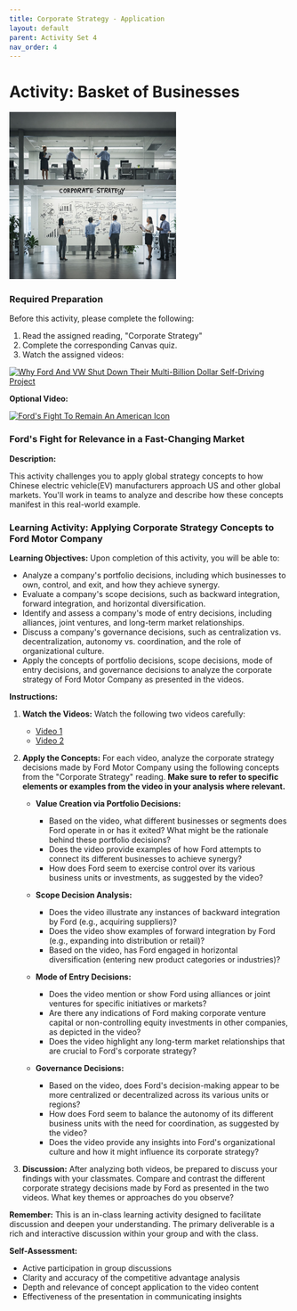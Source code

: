 ```yaml
---
title: Corporate Strategy - Application
layout: default
parent: Activity Set 4
nav_order: 4
---
```

# Activity: Basket of Businesses

<img src="/assets/images/corporate-strategy.jpeg" alt="People working together on a corporate strategy" width="300"/>

### Required Preparation

Before this activity, please complete the following:

1. Read the assigned reading, "Corporate Strategy"
2. Complete the corresponding Canvas quiz.
3. Watch the assigned videos:

[![Why Ford And VW Shut Down Their Multi-Billion Dollar Self-Driving Project](http://img.youtube.com/vi/NIvbrZ2BWTg/0.jpg)](http://www.youtube.com/watch?v=NIvbrZ2BWTg)

**Optional Video:**

[![Ford's Fight To Remain An American Icon](http://img.youtube.com/vi/Q7-ow9-HGcg/0.jpg)](http://www.youtube.com/watch?v=Q7-ow9-HGcg)



### Ford's Fight for Relevance in a Fast-Changing Market

**Description:**

This activity challenges you to apply global strategy concepts to how Chinese electric vehicle(EV) manufacturers approach US and other global markets. You'll work in teams to analyze and describe how these concepts manifest in this real-world example. 

### Learning Activity: Applying Corporate Strategy Concepts to Ford Motor Company

**Learning Objectives:** Upon completion of this activity, you will be able to:

* Analyze a company's portfolio decisions, including which businesses to own, control, and exit, and how they achieve synergy.
* Evaluate a company's scope decisions, such as backward integration, forward integration, and horizontal diversification.
* Identify and assess a company's mode of entry decisions, including alliances, joint ventures, and long-term market relationships.
* Discuss a company's governance decisions, such as centralization vs. decentralization, autonomy vs. coordination, and the role of organizational culture.
* Apply the concepts of portfolio decisions, scope decisions, mode of entry decisions, and governance decisions to analyze the corporate strategy of Ford Motor Company as presented in the videos.

**Instructions:**

1.  **Watch the Videos:** Watch the following two videos carefully:
    * [Video 1](http://www.youtube.com/watch?v=NIvbrZ2BWTg)
    * [Video 2](http://www.youtube.com/watch?v=Q7-ow9-HGcg)

2.  **Apply the Concepts:** For each video, analyze the corporate strategy decisions made by Ford Motor Company using the following concepts from the "Corporate Strategy" reading. **Make sure to refer to specific elements or examples from the video in your analysis where relevant.**

    * **Value Creation via Portfolio Decisions:**
        * Based on the video, what different businesses or segments does Ford operate in or has it exited? What might be the rationale behind these portfolio decisions?
        * Does the video provide examples of how Ford attempts to connect its different businesses to achieve synergy?
        * How does Ford seem to exercise control over its various business units or investments, as suggested by the video?

    * **Scope Decision Analysis:**
        * Does the video illustrate any instances of backward integration by Ford (e.g., acquiring suppliers)?
        * Does the video show examples of forward integration by Ford (e.g., expanding into distribution or retail)?
        * Based on the video, has Ford engaged in horizontal diversification (entering new product categories or industries)?

    * **Mode of Entry Decisions:**
        * Does the video mention or show Ford using alliances or joint ventures for specific initiatives or markets?
        * Are there any indications of Ford making corporate venture capital or non-controlling equity investments in other companies, as depicted in the video?
        * Does the video highlight any long-term market relationships that are crucial to Ford's corporate strategy?

    * **Governance Decisions:**
        * Based on the video, does Ford's decision-making appear to be more centralized or decentralized across its various units or regions?
        * How does Ford seem to balance the autonomy of its different business units with the need for coordination, as suggested by the video?
        * Does the video provide any insights into Ford's organizational culture and how it might influence its corporate strategy?

3.  **Discussion:** After analyzing both videos, be prepared to discuss your findings with your classmates. Compare and contrast the different corporate strategy decisions made by Ford as presented in the two videos. What key themes or approaches do you observe?


**Remember:** This is an in-class learning activity designed to facilitate discussion and deepen your understanding. The primary deliverable is a rich and interactive discussion within your group and with the class.

**Self-Assessment:**

* Active participation in group discussions
* Clarity and accuracy of the competitive advantage analysis
* Depth and relevance of concept application to the video content
* Effectiveness of the presentation in communicating insights